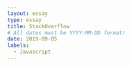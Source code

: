 ```yaml
---
layout: essay
type: essay
title: StackOverflow
# All dates must be YYYY-MM-DD format!
date: 2019-09-05
labels:
  - Javascript
---
```

